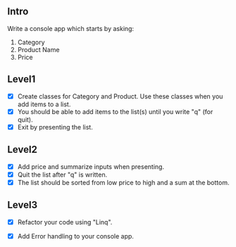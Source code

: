 ## Intro
Write a console app which starts by asking:
1. Category
2. Product Name
3. Price

## Level1
- [x] Create classes for Category and Product. Use these classes when you add items to a list.
- [x] You
should be able to add items to the list(s) until you write "q" (for quit).
- [x] Exit by presenting the list.

## Level2
- [x] Add price and summarize inputs when presenting.
- [x] Quit the list after "q" is written.
- [x] The list should be sorted from low price to high and a sum at the bottom.
## Level3
- [x] Refactor your code using "Linq".
- [x] Add Error handling to your console app.

 
